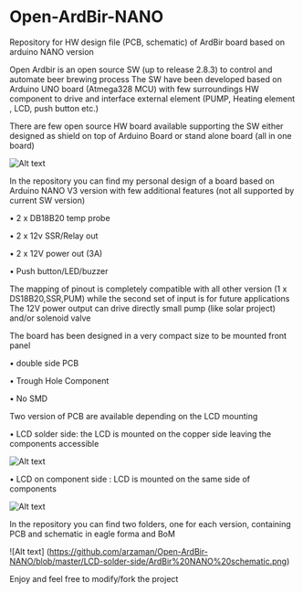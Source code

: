 # Open-ArdBir-NANO
Repository for HW design file (PCB, schematic)  of ArdBir board based on arduino NANO version

Open Ardbir is an open source SW (up to release 2.8.3) to control and automate beer brewing process
The SW have been developed based on Arduino UNO board (Atmega328 MCU) with few surroundings HW component to drive and interface external element (PUMP, Heating element , LCD, push button etc.)

There are few open source HW board available supporting the SW either designed as  shield on top of Arduino Board or stand alone board (all in one board)

![Alt text](https://github.com/arzaman/Open-ArdBir-NANO/blob/master/ArdBir%20NANO.png)

In the repository you can find my personal design of a board based on Arduino NANO V3 version with few additional features (not all supported by current SW version)

•	2 x DB18B20 temp probe

•	2 x 12v SSR/Relay out

•	2 x 12V power out (3A) 

•	Push button/LED/buzzer

The mapping of pinout is completely compatible with all other version (1 x DS18B20,SSR,PUM) while the second set of input is for future applications
The 12V power output can drive directly small pump (like solar project) and/or solenoid valve

The board has been designed in a very compact size to be mounted front panel

•	double side PCB

•	Trough Hole Component

•	No SMD


Two version of PCB are available depending on the LCD mounting

•	LCD solder side: the LCD is mounted on the copper side leaving the components accessible

![Alt text](https://github.com/arzaman/Open-ArdBir-NANO/blob/master/LCD-solder-side/ArdBir%20NANO%20LCD%20solder%20side%20-%20front.png)

•	LCD on component side : LCD is mounted on the same side of components 

![Alt text](https://github.com/arzaman/Open-ArdBir-NANO/blob/master/LCD-component-side/ArdBir%20NANO%20LCD%20component%20side%20-%20front.PNG)


In the repository you can find two folders, one for each version, containing PCB and schematic in eagle forma and BoM

![Alt text] (https://github.com/arzaman/Open-ArdBir-NANO/blob/master/LCD-solder-side/ArdBir%20NANO%20schematic.png)

Enjoy and feel free to modify/fork the project
